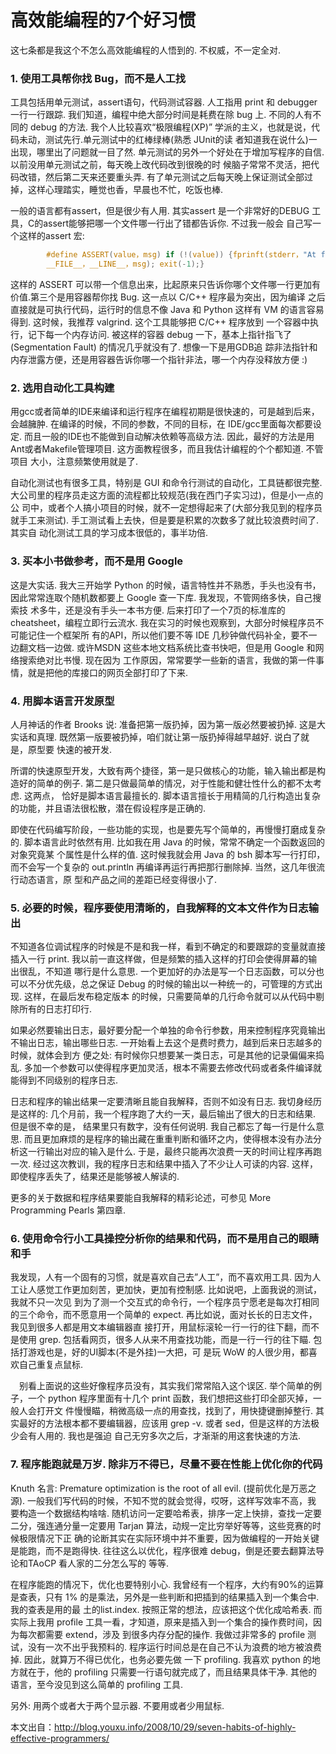 # 高效能编程的7个好习惯

这七条都是我这个不怎么高效能编程的人悟到的. 不权威，不一定全对.

### 1. 使用工具帮你找 Bug，而不是人工找

工具包括用单元测试，assert语句，代码测试容器. 人工指用 print 和 debugger 一行一行跟踪. 我们知道，编程中绝大部分时间是耗费在除 bug 上. 
不同的人有不同的 debug 的方法. 我个人比较喜欢“极限编程(XP)” 学派的主义，也就是说，代码未动，测试先行.单元测试中的红棒绿棒(熟悉 JUnit的读
者知道我在说什么)一出现，哪里出了问题就一目了然. 单元测试的另外一个好处在于增加写程序的自信. 以前没用单元测试之前，每天晚上改代码改到很晚的时
候脑子常常不灵活，把代码改错，然后第二天来还要重头弄. 有了单元测试之后每天晚上保证测试全部过掉，这样心理踏实，睡觉也香，早晨也不忙，吃饭也棒.
 
一般的语言都有assert，但是很少有人用. 其实assert 是一个非常好的DEBUG 工具，C的assert能够把哪一个文件哪一行出了错都告诉你. 不过我一般会
自己写一个这样的assert 宏:
 
```c
		#define ASSERT(value，msg) if (!(value)) {fprinft(stderr，"At file %s，line %d: message: %s "，\
		__FILE__，__LINE__，msg); exit(-1);}
 ```
 
这样的 ASSERT 可以带一个信息出来，比起原来只告诉你哪个文件哪一行更加有价值.第三个是用容器帮你找 Bug. 这一点以 C/C++ 程序最为突出，因为编译
之后直接就是可执行代码，运行时的信息不像 Java 和 Python 这样有 VM 的语言容易得到. 这时候，我推荐 valgrind. 这个工具能够把 C/C++ 程序放到
一个容器中执行，记下每一个内存访问. 被这样的容器 debug 一下，基本上指针指飞了 (Segmentation Fault) 的情况几乎就没有了. 想像一下是用GDB追
踪非法指针和内存泄露方便，还是用容器告诉你哪一个指针非法，哪一个内存没释放方便 :)
 
### 2. 选用自动化工具构建

用gcc或者简单的IDE来编译和运行程序在编程初期是很快速的，可是越到后来，会越臃肿. 在编译的时候，不同的参数，不同的目标，在 IDE/gcc里面每次都要设定.
而且一般的IDE也不能做到自动解决依赖等高级方法. 因此，最好的方法是用Ant或者Makefile管理项目. 这方面教程很多，而且我估计编程的个个都知道. 不管项目
大小，注意频繁使用就是了.
 
自动化测试也有很多工具，特别是 GUI 和命令行测试的自动化，工具链都很完整. 大公司里的程序员走这方面的流程都比较规范(我在西门子实习过)，但是小一点的公
司中，或者个人搞小项目的时候，就不一定想得起来了(大部分我见到的程序员就手工来测试). 手工测试看上去快，但是要是积累的次数多了就比较浪费时间了. 其实自
动化测试工具的学习成本很低的，事半功倍.
 
### 3. 买本小书做参考，而不是用 Google

这是大实话. 我大三开始学 Python 的时候，语言特性并不熟悉，手头也没有书，因此常常连取个随机数都要上 Google 查一下库. 我发现，不管网络多快，自己搜索技
术多牛，还是没有手头一本书方便. 后来打印了一个7页的标准库的 cheatsheet，编程立即行云流水. 我在实习的时候也观察到，大部分时候程序员不可能记住一个框架所
有的API，所以他们要不等 IDE 几秒钟做代码补全，要不一边翻文档一边做. 或许MSDN 这些本地文档系统比查书快吧，但是用 Google 和网络搜索绝对比书慢. 现在因为
工作原因，常常要学一些新的语言，我做的第一件事情，就是把他的库接口的网页全部打印了下来.
 
### 4. 用脚本语言开发原型

人月神话的作者 Brooks 说: 准备把第一版扔掉，因为第一版必然要被扔掉. 这是大实话和真理. 既然第一版要被扔掉，咱们就让第一版扔掉得越早越好. 说白了就是，原型要
快速的被开发.
 
所谓的快速原型开发，大致有两个捷径，第一是只做核心的功能，输入输出都是构造好的简单的例子. 第二是只做最简单的情况，对于性能和健壮性什么的都不太考虑. 这两点，
恰好是脚本语言最擅长的. 脚本语言擅长于用精简的几行构造出复杂的功能，并且语法很松散，潜在假设程序是正确的.
 
即使在代码编写阶段，一些功能的实现，也是要先写个简单的，再慢慢打磨成复杂的. 脚本语言此时依然有用. 比如我在用 Java 的时候，常常不确定一个函数返回的对象究竟某
个属性是什么样的值. 这时候我就会用 Java 的 bsh 脚本写一行打印，而不会写一个复杂的 out.println 再编译再运行再把那行删除掉. 当然，这几年很流行动态语言，原
型和产品之间的差距已经变得很小了.
 
### 5. 必要的时候，程序要使用清晰的，自我解释的文本文件作为日志输出

不知道各位调试程序的时候是不是和我一样，看到不确定的和要跟踪的变量就直接插入一行 print. 我以前一直这样做，但是频繁的插入这样的打印会使得屏幕的输出很乱，不知道
哪行是什么意思. 一个更加好的办法是写一个日志函数，可以分也可以不分优先级，总之保证 Debug 的时候的输出以一种统一的，可管理的方式出现. 这样，在最后发布稳定版本
的时候，只需要简单的几行命令就可以从代码中剔除所有的日志打印行.
 
如果必然要输出日志，最好要分配一个单独的命令行参数，用来控制程序究竟输出不输出日志，输出哪些日志. 一开始看上去这个是费时费力，越到后来日志越多的时候，就体会到方
便之处: 有时候你只想要某一类日志，可是其他的记录偏偏来捣乱. 多加一个参数可以使得程序更加灵活，根本不需要去修改代码或者条件编译就能得到不同级别的程序日志.
 
日志和程序的输出结果一定要清晰且能自我解释，否则不如没有日志. 我切身经历是这样的: 几个月前，我一个程序跑了大约一天，最后输出了很大的日志和结果. 但是很不幸的是，
结果里只有数字，没有任何说明. 我自己都忘了每一行是什么意思. 而且更加麻烦的是程序的输出藏在重重判断和循环之内，使得根本没有办法分析这一行输出对应的输入是什么. 
于是，最终只能再次浪费一天的时间让程序再跑一次. 经过这次教训，我的程序日志和结果中插入了不少让人可读的内容. 这样，即使程序丢失了，结果还是能够被人解读的.
 
更多的关于数据和程序结果要能自我解释的精彩论述，可参见 More Programming Pearls 第四章.
 
### 6. 使用命令行小工具操控分析你的结果和代码，而不是用自己的眼睛和手

我发现，人有一个固有的习惯，就是喜欢自己去”人工”，而不喜欢用工具. 因为人工让人感觉工作更加刻苦，更加快，更加有控制感. 比如说吧，上面我说的测试，我就不只一次见
到为了测一个交互式的命令行，一个程序员宁愿老是每次打相同的三个命令，而不愿意用一个简单的 expect. 再比如说，面对长长的日志文件，我见到很多人都是用文本编辑器直
接打开，用鼠标滚轮一行一行的往下翻，而不是使用 grep. 包括看网页，很多人从来不用查找功能，而是一行一行的往下瞄. 包括打游戏也是，好的UI脚本(不是外挂)一大把，可
是玩 WoW 的人很少用，都喜欢自己重复点鼠标.
 
　别看上面说的这些好像程序员没有，其实我们常常陷入这个误区. 举个简单的例子，一个 python 程序里面有十几个 print 函数，我们想把这些打印全部灭掉，一般人会打开文
件慢慢瞄，稍微高级一点的用查找，找到了，用快捷键删掉整行. 其实最好的方法根本都不要编辑器，应该用 grep -v. 或者 sed，但是这样的方法极少会有人用的. 我也是强迫
自己无穷多次之后，才渐渐的用这套快速的方法.
 
### 7. 程序能跑就是万岁. 除非万不得已，尽量不要在性能上优化你的代码

Knuth 名言: Premature optimization is the root of all evil. (提前优化是万恶之源). 一般我们写代码的时候，不知不觉的就会觉得，哎呀，这样写效率不高，我
要构造一个数据结构啥啥. 随机访问一定要哈希表，排序一定上快排，查找一定要二分，强连通分量一定要用 Tarjan 算法，动规一定比穷举好等等，这些竞赛的时候极限情况下正
确的论断其实在实际环境中并不重要，因为做编程的一开始关键是能跑，而不是跑得快. 往往这么以优化，程序很难 debug，倒是还要去翻算法导论和TAoCP 看人家的二分怎么写的
等等.
 
在程序能跑的情况下，优化也要特别小心. 我曾经有一个程序，大约有90%的运算是查表，只有 1% 的是乘法，另外是一些判断和把插到的结果插入到一个集合中. 我的查表是用的最
土的list.index. 按照正常的想法，应该把这个优化成哈希表. 而实际上我用 profile 工具一看，才知道，原来是插入到一个集合的操作费时间，因为每次都需要 extend，涉及
到很多内存分配的操作. 我做过非常多的 profile 测试，没有一次不出乎我预料的. 程序运行时间总是在自己不认为浪费的地方被浪费掉. 因此，就算万不得已优化，也务必要先做
一下 profiling. 我喜欢 python 的地方就在于，他的 profiling 只需要一行语句就完成了，而且结果具体干净. 其他的语言，至今没见到这么简单的 profiling 工具.
 
另外: 用两个或者大于两个显示器. 不要用或者少用鼠标.

本文出自：http://blog.youxu.info/2008/10/29/seven-habits-of-highly-effective-programmers/